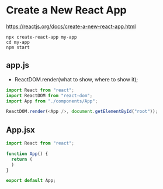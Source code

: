 # Create a New React App
https://reactjs.org/docs/create-a-new-react-app.html
```
npx create-react-app my-app
cd my-app
npm start
```
## app.js 
- ReactDOM.render(what to show, where to show it);
``` javascript
import React from "react";
import ReactDOM from "react-dom";
import App from "./components/App";

ReactDOM.render(<App />, document.getElementById("root"));
```
## App.jsx
``` javascript
import React from "react"; 

function App() {
  return (
  )
}

export default App;
```
